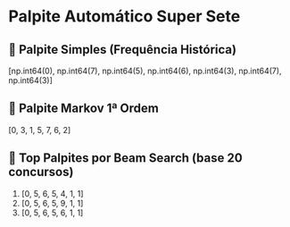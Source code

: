 # Palpite Automático Super Sete

## 🎯 Palpite Simples (Frequência Histórica)
[np.int64(0), np.int64(7), np.int64(5), np.int64(6), np.int64(3), np.int64(7), np.int64(3)]

## 🔁 Palpite Markov 1ª Ordem
[0, 3, 1, 5, 7, 6, 2]

## 🤖 Top Palpites por Beam Search (base 20 concursos)
1. [0, 5, 6, 5, 4, 1, 1]
2. [0, 5, 6, 5, 9, 1, 1]
3. [0, 5, 6, 5, 6, 1, 1]
